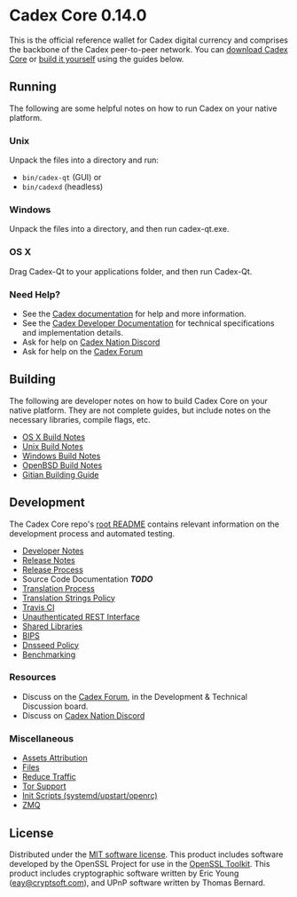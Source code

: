 Cadex Core 0.14.0
=====================

This is the official reference wallet for Cadex digital currency and comprises the backbone of the Cadex peer-to-peer network. You can [download Cadex Core](https://www.cadexcoin.tech/downloads/) or [build it yourself](#building) using the guides below.

Running
---------------------
The following are some helpful notes on how to run Cadex on your native platform.

### Unix

Unpack the files into a directory and run:

- `bin/cadex-qt` (GUI) or
- `bin/cadexd` (headless)

### Windows

Unpack the files into a directory, and then run cadex-qt.exe.

### OS X

Drag Cadex-Qt to your applications folder, and then run Cadex-Qt.

### Need Help?

* See the [Cadex documentation](https://docs.cadexcoin.tech)
for help and more information.
* See the [Cadex Developer Documentation](https://cadex-docs.github.io/) 
for technical specifications and implementation details.
* Ask for help on [Cadex Nation Discord](http://cadexchat.org)
* Ask for help on the [Cadex Forum](https://cadexcoin.tech/forum)

Building
---------------------
The following are developer notes on how to build Cadex Core on your native platform. They are not complete guides, but include notes on the necessary libraries, compile flags, etc.

- [OS X Build Notes](build-osx.md)
- [Unix Build Notes](build-unix.md)
- [Windows Build Notes](build-windows.md)
- [OpenBSD Build Notes](build-openbsd.md)
- [Gitian Building Guide](gitian-building.md)

Development
---------------------
The Cadex Core repo's [root README](/README.md) contains relevant information on the development process and automated testing.

- [Developer Notes](developer-notes.md)
- [Release Notes](release-notes.md)
- [Release Process](release-process.md)
- Source Code Documentation ***TODO***
- [Translation Process](translation_process.md)
- [Translation Strings Policy](translation_strings_policy.md)
- [Travis CI](travis-ci.md)
- [Unauthenticated REST Interface](REST-interface.md)
- [Shared Libraries](shared-libraries.md)
- [BIPS](bips.md)
- [Dnsseed Policy](dnsseed-policy.md)
- [Benchmarking](benchmarking.md)

### Resources
* Discuss on the [Cadex Forum](https://cadexcoin.tech/forum), in the Development & Technical Discussion board.
* Discuss on [Cadex Nation Discord](http://cadexchat.org)

### Miscellaneous
- [Assets Attribution](assets-attribution.md)
- [Files](files.md)
- [Reduce Traffic](reduce-traffic.md)
- [Tor Support](tor.md)
- [Init Scripts (systemd/upstart/openrc)](init.md)
- [ZMQ](zmq.md)

License
---------------------
Distributed under the [MIT software license](/COPYING).
This product includes software developed by the OpenSSL Project for use in the [OpenSSL Toolkit](https://www.openssl.org/). This product includes
cryptographic software written by Eric Young ([eay@cryptsoft.com](mailto:eay@cryptsoft.com)), and UPnP software written by Thomas Bernard.
